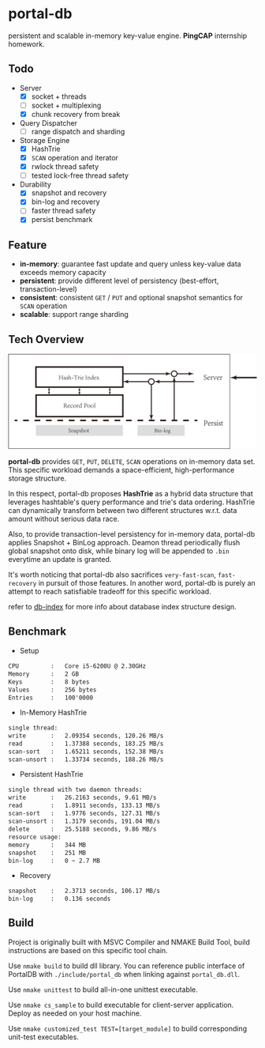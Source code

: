 # portal-db

persistent and scalable in-memory key-value engine. **PingCAP** internship homework.

## Todo

- Server
	-	[x] socket + threads
	-	[ ] socket + multiplexing
  -	[x] chunk recovery from break
- Query Dispatcher
  - [ ] range dispatch and sharding
- Storage Engine
  - [x] HashTrie
  - [x] `SCAN` operation and iterator
  -	[x] rwlock thread safety
  - [ ] tested lock-free thread safety
- Durability
  - [x] snapshot and recovery
  - [x] bin-log and recovery
  - [ ] faster thread safety
  - [x] persist benchmark

## Feature

- **in-memory**: guarantee fast update and query unless key-value data exceeds memory capacity
- **persistent**: provide different level of persistency (best-effort, transaction-level)
- **consistent**: consistent `GET` / `PUT` and optional snapshot semantics for `SCAN` operation
- **scalable**: support range sharding

## Tech Overview

![architecture](./docs/arch.png)

**portal-db** provides `GET`, `PUT`, `DELETE`, `SCAN` operations on in-memory data set. This specific workload demands a space-efficient, high-performance storage structure.

In this respect, portal-db proposes **HashTrie** as a hybrid data structure that leverages hashtable's query performance and trie's data ordering. HashTrie can dynamically transform between two different structures w.r.t. data amount without serious data race.

Also, to provide transaction-level persistency for in-memory data, portal-db applies Snapshot + BinLog approach. Deamon thread periodically flush global snapshot onto disk, while binary log will be appended to `.bin` everytime an update is granted.

It's worth noticing that portal-db also sacrifices `very-fast-scan`, `fast-recovery` in pursuit of those features. In another word, portal-db is purely an attempt to reach satisfiable tradeoff for this specific workload.

refer to [db-index](https://github.com/tabokie/hi-note/blob/master/docs/db-and-sys/index.md) for more info about database index structure design. 

## Benchmark

- Setup

```
CPU         :   Core i5-6200U @ 2.30GHz
Memory      :   2 GB
Keys        :   8 bytes
Values      :   256 bytes
Entries     :   100'0000
```

- In-Memory HashTrie

```
single thread:
write       :   2.09354 seconds, 120.26 MB/s
read        :   1.37388 seconds, 183.25 MB/s
scan-sort   :   1.65211 seconds, 152.38 MB/s
scan-unsort :   1.33734 seconds, 188.26 MB/s
```

- Persistent HashTrie

```
single thread with two daemon threads:
write       :   26.2163 seconds, 9.61 MB/s
read        :   1.8911 seconds, 133.13 MB/s
scan-sort   :   1.9776 seconds, 127.31 MB/s
scan-unsort :   1.3179 seconds, 191.04 MB/s
delete      :   25.5188 seconds, 9.86 MB/s
resource usage:
memory      :   344 MB
snapshot    :   251 MB
bin-log     :   0 ~ 2.7 MB
```

- Recovery

```
snapshot    :   2.3713 seconds, 106.17 MB/s
bin-log     :   0.136 seconds
```

## Build

Project is originally built with MSVC Compiler and NMAKE Build Tool, build instructions are based on this specific tool chain.

Use `nmake build` to build dll library. You can reference public interface of PortalDB with `./include/portal_db` when linking against `portal_db.dll`.

Use `nmake unittest` to build all-in-one unittest executable.

Use `nmake cs_sample` to build executable for client-server application. Deploy as needed on your host machine.

Use `nmake customized_test TEST=[target_module]` to build corresponding unit-test executables.
